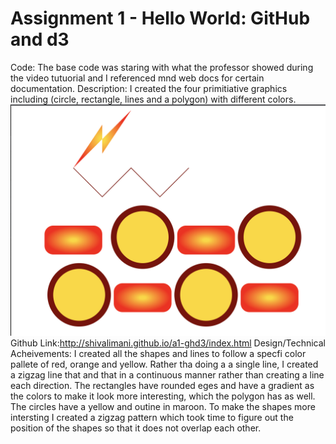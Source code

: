 Assignment 1 - Hello World: GitHub and d3  
===
Code: The base code was staring with what the professor showed during the video tutuorial and I referenced mnd web docs for certain documentation.
Description: I created the four primitiative graphics including (circle, rectangle, lines and a polygon) with different colors. 
![Alt text](image.png)
Github Link:http://shivalimani.github.io/a1-ghd3/index.html
Design/Technical Acheivements: I created all the shapes and lines to follow a specfi color pallete of red, orange and yellow. Rather tha doing a a single line, I created a zigzag line that and that in a continuous manner rather than creating a line each direction. The rectangles have rounded eges and have a gradient as the colors to make it look more interesting, which the polygon has as well. The circles have a yellow and outine in maroon. To make the shapes more intersting I created a zigzag pattern which took time to figure out the position of the shapes so that it does not overlap each other.  










